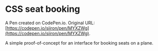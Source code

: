 # CSS seat booking

A Pen created on CodePen.io. Original URL: [https://codepen.io/siiron/pen/MYXZWg](https://codepen.io/siiron/pen/MYXZWg).

A simple proof-of-concept for an interface for booking seats on a plane.
